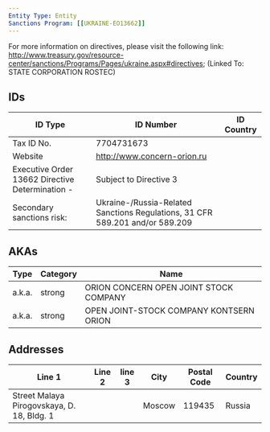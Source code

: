 ```yaml
---
Entity Type: Entity
Sanctions Program: [[UKRAINE-EO13662]]
---
```

For more information on directives, please visit the following link: http://www.treasury.gov/resource-center/sanctions/Programs/Pages/ukraine.aspx#directives; (Linked To: STATE CORPORATION ROSTEC)

## IDs
| ID Type | ID Number | ID Country |
|---------|-----------|------------|
| Tax ID No. | 7704731673 |  |
| Website | http://www.concern-orion.ru |  |
| Executive Order 13662 Directive Determination - | Subject to Directive 3 |  |
| Secondary sanctions risk: | Ukraine-/Russia-Related Sanctions Regulations, 31 CFR 589.201 and/or 589.209 |  |


## AKAs
| Type | Category | Name      | 
|------|----------|-----------|
| a.k.a. | strong | ORION CONCERN OPEN JOINT STOCK COMPANY |
| a.k.a. | strong | OPEN JOINT-STOCK COMPANY KONTSERN ORION |


## Addresses
| Line 1 | Line 2 | line 3 | City | Postal Code| Country | 
|--------|--------|--------|------|------------|---------|
| Street Malaya Pirogovskaya, D. 18, Bldg. 1 |  |  | Moscow | 119435 | Russia |

